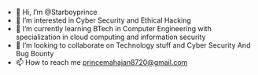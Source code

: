 - 👋 Hi, I’m @Starboyprince
- 👀 I’m interested in Cyber Security and Ethical Hacking
- 🌱 I’m currently learning BTech in Computer Engineering with specialization in cloud computing and information security
- 💞️ I’m looking to collaborate on Technology stuff and Cyber Security And Bug Bounty
- 📫 How to reach me princemahajan8720@gmail.com



<!---
Starboyprince/Starboyprince is a ✨ special ✨ repository because its `README.md` (this file) appears on your GitHub profile.
You can click the Preview link to take a look at your changes.
--->
